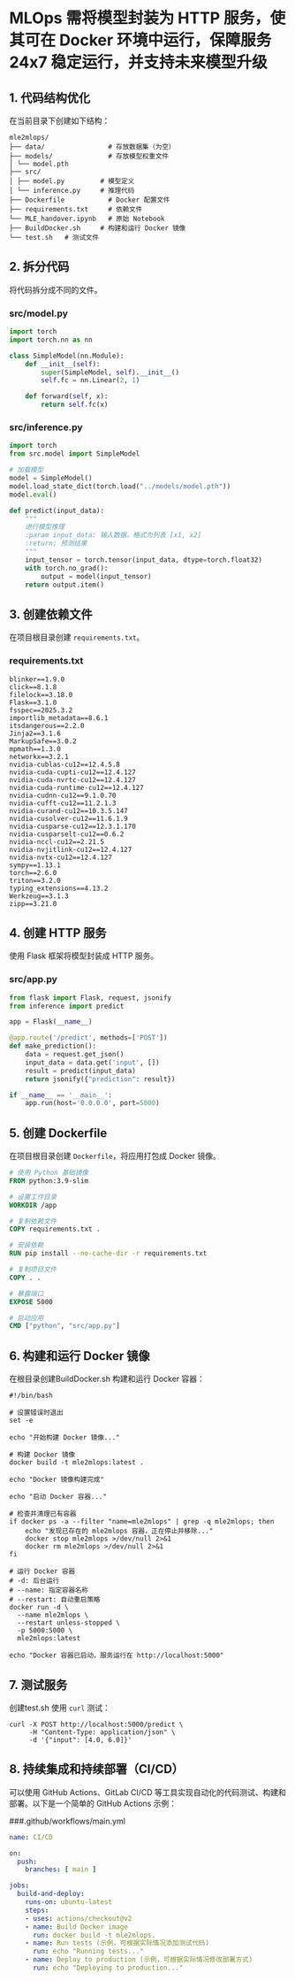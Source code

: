# MLOps 需将模型封装为 HTTP 服务，使其可在 Docker 环境中运行，保障服务 24x7 稳定运行，并支持未来模型升级

## 1. 代码结构优化
在当前目录下创建如下结构：

```
mle2mlops/
├── data/                # 存放数据集（为空）
├── models/              # 存放模型权重文件
│ └── model.pth
├── src/
│ ├── model.py         # 模型定义
│ └── inference.py     # 推理代码
├── Dockerfile           # Docker 配置文件
├── requirements.txt     # 依赖文件
└── MLE_handover.ipynb   # 原始 Notebook
├── BuildDocker.sh     # 构建和运行 Docker 镜像
└── test.sh   # 测试文件
```

## 2. 拆分代码
将代码拆分成不同的文件。

### src/model.py
```python
import torch
import torch.nn as nn

class SimpleModel(nn.Module):
    def __init__(self):
        super(SimpleModel, self).__init__()
        self.fc = nn.Linear(2, 1)

    def forward(self, x):
        return self.fc(x)
```

### src/inference.py
```python
import torch
from src.model import SimpleModel

# 加载模型
model = SimpleModel()
model.load_state_dict(torch.load("../models/model.pth"))
model.eval()

def predict(input_data):
    """
    进行模型推理
    :param input_data: 输入数据，格式为列表 [x1, x2]
    :return: 预测结果
    """
    input_tensor = torch.tensor(input_data, dtype=torch.float32)
    with torch.no_grad():
        output = model(input_tensor)
    return output.item()
```

## 3. 创建依赖文件
在项目根目录创建 `requirements.txt`。

### requirements.txt
```
blinker==1.9.0
click==8.1.8
filelock==3.18.0
Flask==3.1.0
fsspec==2025.3.2
importlib_metadata==8.6.1
itsdangerous==2.2.0
Jinja2==3.1.6
MarkupSafe==3.0.2
mpmath==1.3.0
networkx==3.2.1
nvidia-cublas-cu12==12.4.5.8
nvidia-cuda-cupti-cu12==12.4.127
nvidia-cuda-nvrtc-cu12==12.4.127
nvidia-cuda-runtime-cu12==12.4.127
nvidia-cudnn-cu12==9.1.0.70
nvidia-cufft-cu12==11.2.1.3
nvidia-curand-cu12==10.3.5.147
nvidia-cusolver-cu12==11.6.1.9
nvidia-cusparse-cu12==12.3.1.170
nvidia-cusparselt-cu12==0.6.2
nvidia-nccl-cu12==2.21.5
nvidia-nvjitlink-cu12==12.4.127
nvidia-nvtx-cu12==12.4.127
sympy==1.13.1
torch==2.6.0
triton==3.2.0
typing_extensions==4.13.2
Werkzeug==3.1.3
zipp==3.21.0

```

## 4. 创建 HTTP 服务
使用 Flask 框架将模型封装成 HTTP 服务。

### src/app.py
```python
from flask import Flask, request, jsonify
from inference import predict

app = Flask(__name__)

@app.route('/predict', methods=['POST'])
def make_prediction():
    data = request.get_json()
    input_data = data.get('input', [])
    result = predict(input_data)
    return jsonify({"prediction": result})

if __name__ == '__main__':
    app.run(host='0.0.0.0', port=5000)
```

## 5. 创建 Dockerfile
在项目根目录创建 `Dockerfile`，将应用打包成 Docker 镜像。

```Dockerfile
# 使用 Python 基础镜像
FROM python:3.9-slim

# 设置工作目录
WORKDIR /app

# 复制依赖文件
COPY requirements.txt .

# 安装依赖
RUN pip install --no-cache-dir -r requirements.txt

# 复制项目文件
COPY . .

# 暴露端口
EXPOSE 5000

# 启动应用
CMD ["python", "src/app.py"]
```

## 6. 构建和运行 Docker 镜像
在根目录创建BuildDocker.sh 构建和运行 Docker 容器：

```
#!/bin/bash

# 设置错误时退出
set -e

echo "开始构建 Docker 镜像..."

# 构建 Docker 镜像
docker build -t mle2mlops:latest .

echo "Docker 镜像构建完成"

echo "启动 Docker 容器..."

# 检查并清理已有容器
if docker ps -a --filter "name=mle2mlops" | grep -q mle2mlops; then
    echo "发现已存在的 mle2mlops 容器，正在停止并移除..."
    docker stop mle2mlops >/dev/null 2>&1
    docker rm mle2mlops >/dev/null 2>&1
fi

# 运行 Docker 容器
# -d: 后台运行
# --name: 指定容器名称
# --restart: 自动重启策略
docker run -d \
  --name mle2mlops \
  --restart unless-stopped \
  -p 5000:5000 \
  mle2mlops:latest

echo "Docker 容器已启动，服务运行在 http://localhost:5000"
```

## 7. 测试服务
创建test.sh 使用 `curl` 测试：

```
curl -X POST http://localhost:5000/predict \
     -H "Content-Type: application/json" \
     -d '{"input": [4.0, 6.0]}'

```

## 8. 持续集成和持续部署（CI/CD）
可以使用 GitHub Actions、GitLab CI/CD 等工具实现自动化的代码测试、构建和部署。以下是一个简单的 GitHub Actions 示例：

###.github/workflows/main.yml
```yaml
name: CI/CD

on:
  push:
    branches: [ main ]

jobs:
  build-and-deploy:
    runs-on: ubuntu-latest
    steps:
    - uses: actions/checkout@v2
    - name: Build Docker image
      run: docker build -t mle2mlops.
    - name: Run tests (示例，可根据实际情况添加测试代码)
      run: echo "Running tests..."
    - name: Deploy to production (示例，可根据实际情况修改部署方式)
      run: echo "Deploying to production..."
```

